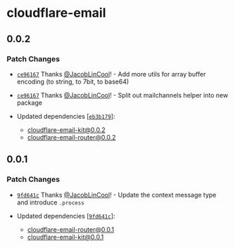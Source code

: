 # cloudflare-email

## 0.0.2

### Patch Changes

-   [`ce96167`](https://github.com/JacobLinCool/cloudflare-email-kit/commit/ce9616717f2c1976cd45f93d139584ea2062fa01) Thanks [@JacobLinCool](https://github.com/JacobLinCool)! - Add more utils for array buffer encoding (to string, to 7bit, to base64)

-   [`ce96167`](https://github.com/JacobLinCool/cloudflare-email-kit/commit/ce9616717f2c1976cd45f93d139584ea2062fa01) Thanks [@JacobLinCool](https://github.com/JacobLinCool)! - Split out mailchannels helper into new package

-   Updated dependencies [[`eb3b179`](https://github.com/JacobLinCool/cloudflare-email-kit/commit/eb3b1792e41fe12af188635724170a5a4fbb5995)]:
    -   cloudflare-email-kit@0.0.2
    -   cloudflare-email-router@0.0.2

## 0.0.1

### Patch Changes

-   [`9fd641c`](https://github.com/JacobLinCool/cloudflare-email-kit/commit/9fd641c3b3d8e1c2b3eea9a714656b960eaa8034) Thanks [@JacobLinCool](https://github.com/JacobLinCool)! - Update the context message type and introduce `.process`

-   Updated dependencies [[`9fd641c`](https://github.com/JacobLinCool/cloudflare-email-kit/commit/9fd641c3b3d8e1c2b3eea9a714656b960eaa8034)]:
    -   cloudflare-email-router@0.0.1
    -   cloudflare-email-kit@0.0.1
